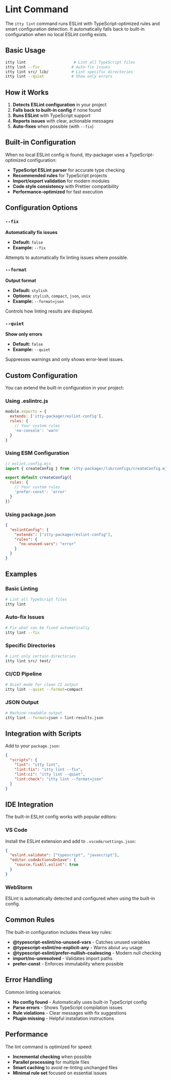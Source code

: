 # Lint Command

The `itty lint` command runs ESLint with TypeScript-optimized rules and smart configuration detection. It automatically falls back to built-in configuration when no local ESLint config exists.

## Basic Usage

```bash
itty lint                     # Lint all TypeScript files
itty lint --fix              # Auto-fix issues
itty lint src/ lib/          # Lint specific directories
itty lint --quiet            # Show only errors
```

## How it Works

1. **Detects ESLint configuration** in your project
2. **Falls back to built-in config** if none found
3. **Runs ESLint** with TypeScript support
4. **Reports issues** with clear, actionable messages
5. **Auto-fixes** when possible (with `--fix`)

## Built-in Configuration

When no local ESLint config is found, itty-packager uses a TypeScript-optimized configuration:

- **TypeScript ESLint parser** for accurate type checking
- **Recommended rules** for TypeScript projects
- **Import/export validation** for modern modules
- **Code style consistency** with Prettier compatibility
- **Performance-optimized** for fast execution

## Configuration Options

### `--fix`
**Automatically fix issues**
- **Default:** `false`
- **Example:** `--fix`

Attempts to automatically fix linting issues where possible.

### `--format`
**Output format**
- **Default:** `stylish`
- **Options:** `stylish`, `compact`, `json`, `unix`
- **Example:** `--format=json`

Controls how linting results are displayed.

### `--quiet`
**Show only errors**
- **Default:** `false`
- **Example:** `--quiet`

Suppresses warnings and only shows error-level issues.

## Custom Configuration

You can extend the built-in configuration in your project:

### Using .eslintrc.js
```javascript
module.exports = {
  extends: ['itty-packager/eslint-config'],
  rules: {
    // Your custom rules
    'no-console': 'warn'
  }
}
```

### Using ESM Configuration
```javascript
// eslint.config.mjs
import { createConfig } from 'itty-packager/lib/configs/createConfig.mjs'

export default createConfig({
  rules: {
    // Your custom rules
    'prefer-const': 'error'
  }
})
```

### Using package.json
```json
{
  "eslintConfig": {
    "extends": ["itty-packager/eslint-config"],
    "rules": {
      "no-unused-vars": "error"
    }
  }
}
```

## Examples

### Basic Linting
```bash
# Lint all TypeScript files
itty lint
```

### Auto-fix Issues
```bash
# Fix what can be fixed automatically
itty lint --fix
```

### Specific Directories
```bash
# Lint only certain directories
itty lint src/ test/
```

### CI/CD Pipeline
```bash
# Quiet mode for clean CI output
itty lint --quiet --format=compact
```

### JSON Output
```bash
# Machine-readable output
itty lint --format=json > lint-results.json
```

## Integration with Scripts

Add to your `package.json`:

```json
{
  "scripts": {
    "lint": "itty lint",
    "lint:fix": "itty lint --fix",
    "lint:ci": "itty lint --quiet",
    "lint:check": "itty lint --format=json"
  }
}
```

## IDE Integration

The built-in ESLint config works with popular editors:

### VS Code
Install the ESLint extension and add to `.vscode/settings.json`:
```json
{
  "eslint.validate": ["typescript", "javascript"],
  "editor.codeActionsOnSave": {
    "source.fixAll.eslint": true
  }
}
```

### WebStorm
ESLint is automatically detected and configured when using the built-in config.

## Common Rules

The built-in configuration includes these key rules:

- **@typescript-eslint/no-unused-vars** - Catches unused variables
- **@typescript-eslint/no-explicit-any** - Warns about `any` usage
- **@typescript-eslint/prefer-nullish-coalescing** - Modern null checking
- **import/no-unresolved** - Validates import paths
- **prefer-const** - Enforces immutability where possible

## Error Handling

Common linting scenarios:

- **No config found** - Automatically uses built-in TypeScript config
- **Parse errors** - Shows TypeScript compilation issues
- **Rule violations** - Clear messages with fix suggestions
- **Plugin missing** - Helpful installation instructions

## Performance

The lint command is optimized for speed:
- **Incremental checking** when possible
- **Parallel processing** for multiple files
- **Smart caching** to avoid re-linting unchanged files
- **Minimal rule set** focused on essential issues